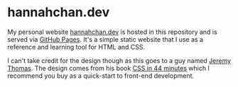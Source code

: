 # hannahchan.dev

My personal website [hannahchan.dev](https://hannahchan.dev) is hosted in this repository and is served via [GitHub Pages](https://pages.github.com/). It's a simple static website that I use as a reference and learning tool for HTML and CSS.

I can't take credit for the design though as this goes to a guy named [Jeremy Thomas](https://jgthms.com/). The design comes from his book [CSS in 44 minutes](https://jgthms.com/css-in-44-minutes-ebook/) which I recommend you buy as a quick-start to front-end development.
